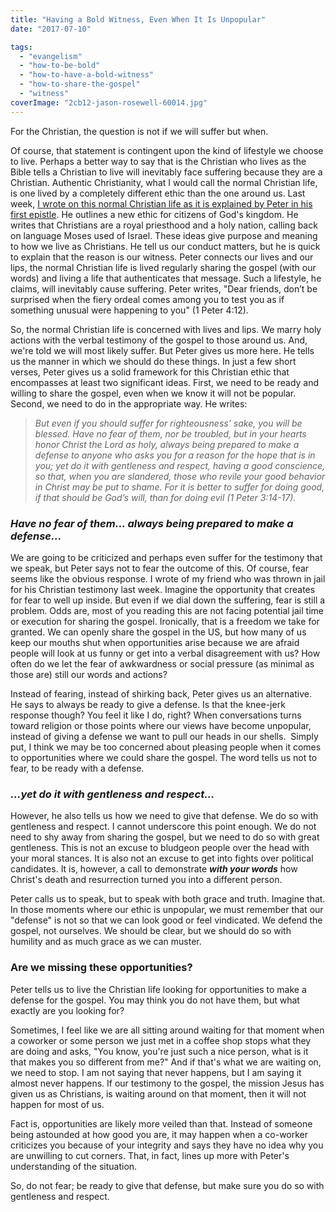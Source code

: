 ```yaml
---
title: "Having a Bold Witness, Even When It Is Unpopular"
date: "2017-07-10"

tags: 
  - "evangelism"
  - "how-to-be-bold"
  - "how-to-have-a-bold-witness"
  - "how-to-share-the-gospel"
  - "witness"
coverImage: "2cb12-jason-rosewell-60014.jpg"
---
```


For the Christian, the question is not if we will suffer but when.

Of course, that statement is contingent upon the kind of lifestyle we choose to live. Perhaps a better way to say that is the Christian who lives as the Bible tells a Christian to live will inevitably face suffering because they are a Christian. Authentic Christianity, what I would call the normal Christian life, is one lived by a completely different ethic than the one around us. Last week, [I wrote on this normal Christian life as it is explained by Peter in his first epistle](http://blog.keelancook.com/2017/06/what-exactly-is-the-normal-christian-life.html). He outlines a new ethic for citizens of God's kingdom. He writes that Christians are a royal priesthood and a holy nation, calling back on language Moses used of Israel. These ideas give purpose and meaning to how we live as Christians. He tell us our conduct matters, but he is quick to explain that the reason is our witness. Peter connects our lives and our lips, the normal Christian life is lived regularly sharing the gospel (with our words) and living a life that authenticates that message. Such a lifestyle, he claims, will inevitably cause suffering. Peter writes, "Dear friends, don’t be surprised when the fiery ordeal comes among you to test you as if something unusual were happening to you" (1 Peter 4:12).

So, the normal Christian life is concerned with lives and lips. We marry holy actions with the verbal testimony of the gospel to those around us. And, we're told we will most likely suffer. But Peter gives us more here. He tells us the manner in which we should do these things. In just a few short verses, Peter gives us a solid framework for this Christian ethic that encompasses at least two significant ideas. First, we need to be ready and willing to share the gospel, even when we know it will not be popular. Second, we need to do in the appropriate way. He writes:

> _But even if you should suffer for righteousness’ sake, you will be blessed. Have no fear of them, nor be troubled, but in your hearts honor Christ the Lord as holy, always being prepared to make a defense to anyone who asks you for a reason for the hope that is in you; yet do it with gentleness and respect, having a good conscience, so that, when you are slandered, those who revile your good behavior in Christ may be put to shame. For it is better to suffer for doing good, if that should be God’s will, than for doing evil (1 Peter 3:14-17)._

### _Have no fear of them... always being prepared to make a defense..._

We are going to be criticized and perhaps even suffer for the testimony that we speak, but Peter says not to fear the outcome of this. Of course, fear seems like the obvious response. I wrote of my friend who was thrown in jail for his Christian testimony last week. Imagine the opportunity that creates for fear to well up inside. But even if we dial down the suffering, fear is still a problem. Odds are, most of you reading this are not facing potential jail time or execution for sharing the gospel. Ironically, that is a freedom we take for granted. We can openly share the gospel in the US, but how many of us keep our mouths shut when opportunities arise because we are afraid people will look at us funny or get into a verbal disagreement with us? How often do we let the fear of awkwardness or social pressure (as minimal as those are) still our words and actions?

Instead of fearing, instead of shirking back, Peter gives us an alternative. He says to always be ready to give a defense. Is that the knee-jerk response though? You feel it like I do, right? When conversations turns toward religion or those points where our views have become unpopular, instead of giving a defense we want to pull our heads in our shells.  Simply put, I think we may be too concerned about pleasing people when it comes to opportunities where we could share the gospel. The word tells us not to fear, to be ready with a defense.

### _...yet do it with gentleness and respect..._

However, he also tells us how we need to give that defense. We do so with gentleness and respect. I cannot underscore this point enough. We do not need to shy away from sharing the gospel, but we need to do so with great gentleness. This is not an excuse to bludgeon people over the head with your moral stances. It is also not an excuse to get into fights over political candidates. It is, however, a call to demonstrate **_with your words_** how Christ's death and resurrection turned you into a different person.

Peter calls us to speak, but to speak with both grace and truth. Imagine that. In those moments where our ethic is unpopular, we must remember that our "defense" is not so that we can look good or feel vindicated. We defend the gospel, not ourselves. We should be clear, but we should do so with humility and as much grace as we can muster.

### Are we missing these opportunities?

Peter tells us to live the Christian life looking for opportunities to make a defense for the gospel. You may think you do not have them, but what exactly are you looking for?

Sometimes, I feel like we are all sitting around waiting for that moment when a coworker or some person we just met in a coffee shop stops what they are doing and asks, "You know, you're just such a nice person, what is it that makes you so different from me?" And if that's what we are waiting on, we need to stop. I am not saying that never happens, but I am saying it almost never happens. If our testimony to the gospel, the mission Jesus has given us as Christians, is waiting around on that moment, then it will not happen for most of us.

Fact is, opportunities are likely more veiled than that. Instead of someone being astounded at how good you are, it may happen when a co-worker criticizes you because of your integrity and says they have no idea why you are unwilling to cut corners. That, in fact, lines up more with Peter's understanding of the situation.

So, do not fear; be ready to give that defense, but make sure you do so with gentleness and respect.
